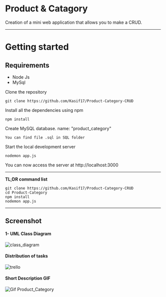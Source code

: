 
# Product & Catagory
Creation of a mini web application that allows you to make a CRUD.


----------

# Getting started

## Requirements

* Node Js 
* MySql 


Clone the repository

    git clone https://github.com/Kasif17/Product-Category-CRUD

Install all the dependencies using npm

    npm install


Create MySQL database. name: "product_category"

    You can find file .sql in SQL folder

Start the local development server

    nodemon app.js

You can now access the server at http://localhost:3000

----------

**TL;DR command list**

    git clone https://github.com/Kasif17/Product-Category-CRUD
    cd Product-Category
    npm install
    nodemon app.js
    


----------
## Screenshot

#### 1- UML Class Diagram
![class_diagram](https://user-images.githubusercontent.com/57219106/103760663-b3711500-5015-11eb-9eaf-bdebce7542b7.png)

#### Distribution of tasks
![trello](https://user-images.githubusercontent.com/57219106/103759577-3f823d00-5014-11eb-9bda-481295f65b66.jpg)


#### Short Description GIF

![Gif Product_Category](https://user-images.githubusercontent.com/57219106/104018098-9117fc80-51b9-11eb-93ac-044855f558f7.gif)


